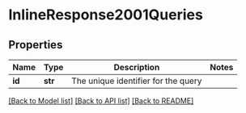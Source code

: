 # InlineResponse2001Queries

## Properties
Name | Type | Description | Notes
------------ | ------------- | ------------- | -------------
**id** | **str** | The unique identifier for the query | 

[[Back to Model list]](../README.md#documentation-for-models) [[Back to API list]](../README.md#documentation-for-api-endpoints) [[Back to README]](../README.md)


